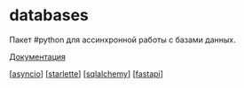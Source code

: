 # databases

Пакет #python для ассинхронной работы с базами данных.

[Документация](https://github.com/encode/databases)

[[asyncio]]
[[starlette]]
[[sqlalchemy]]
[[fastapi]]

[//begin]: # "Autogenerated link references for markdown compatibility"
[asyncio]: asyncio "asinco"
[starlette]: starlette "starlette"
[sqlalchemy]: ../lists/sqlalchemy "sqlalchemy"
[fastapi]: ../lists/fastapi "fastapi"
[//end]: # "Autogenerated link references"